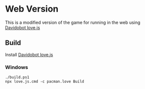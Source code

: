 # Web Version

This is a modified version of the game for running in the web using [Davidobot love.js](https://github.com/Davidobot/love.js)

## Build

Install [Davidobot love.js](https://github.com/Davidobot/love.js)

### Windows
```
./build.ps1
npx love.js.cmd -c pacman.love Build
```